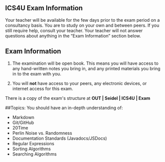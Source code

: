 
ICS4U Exam Information
---
Your teacher will be available for the few days prior to the exam period on a consultancy basis. You are to study on your own and between peers. If you still require help, consult your teacher. Your teacher will not answer questions about anything in the “Exam Information” section below.


Exam Information
---

1. The examination will be open book. This means you will have access to any hand-written notes you bring in, and any printed materials you bring in to the exam with you.

2. You will **not** have access to your peers, any electronic devices, or internet access for this exam.

There is a copy of the exam's structure at **OUT | Seidel | ICS4U | Exam**

##Topics:
You should have an in-depth understanding of:
* Markdown
* Git/GitHub
* 20Time
* Perlin Noise vs. Randomness
* Documentation Standards (Javadocs/JSDocs)
* Regular Expressions
* Sorting Algorithms
* Searching Algorithms
